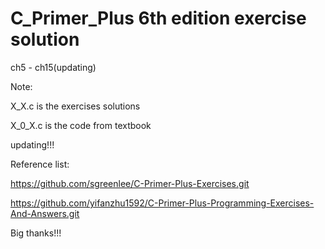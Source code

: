 # C_Primer_Plus 6th edition exercise solution
 ch5 - ch15(updating)
 
 Note:
 
 X_X.c is the exercises solutions 
 
 X_0_X.c is the code from textbook
 
 updating!!!
 

 Reference list:
 
 https://github.com/sgreenlee/C-Primer-Plus-Exercises.git
 
 https://github.com/yifanzhu1592/C-Primer-Plus-Programming-Exercises-And-Answers.git
 
 
 Big thanks!!!
 

